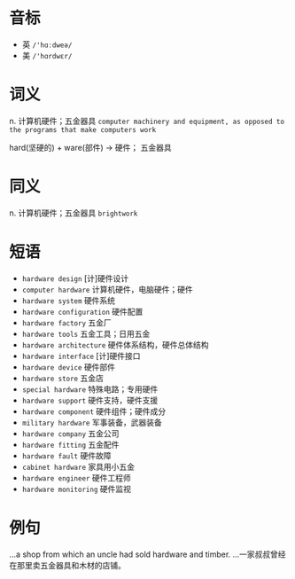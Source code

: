 # 音标

- 英 `/'hɑːdweə/`
- 美 `/'hɑrdwɛr/`

# 词义

n. 计算机硬件；五金器具
`computer machinery and equipment, as opposed to the programs that make computers work`



hard(坚硬的) + ware(部件) → 硬件； 五金器具

# 同义

n. 计算机硬件；五金器具
`brightwork`

# 短语

- `hardware design` [计]硬件设计
- `computer hardware` 计算机硬件，电脑硬件；硬件
- `hardware system` 硬件系统
- `hardware configuration` 硬件配置
- `hardware factory` 五金厂
- `hardware tools` 五金工具；日用五金
- `hardware architecture` 硬件体系结构，硬件总体结构
- `hardware interface` [计]硬件接口
- `hardware device` 硬件部件
- `hardware store` 五金店
- `special hardware` 特殊电路；专用硬件
- `hardware support` 硬件支持，硬件支援
- `hardware component` 硬件组件；硬件成分
- `military hardware` 军事装备，武器装备
- `hardware company` 五金公司
- `hardware fitting` 五金配件
- `hardware fault` 硬件故障
- `cabinet hardware` 家具用小五金
- `hardware engineer` 硬件工程师
- `hardware monitoring` 硬件监视

# 例句

...a shop from which an uncle had sold hardware and timber.
…一家叔叔曾经在那里卖五金器具和木材的店铺。


